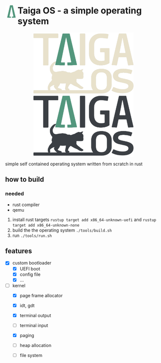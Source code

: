 # <img src="/res/images/logos/logo_minimalist.svg" alt="Taiga OS logo" title="logo" align="left" height="40" /> Taiga OS - a simple operating system
<p align="center">
<img src="/res/images/logos/logo_light.png#gh-dark-mode-only" alt="taiga os logo" title="logo" align="center" height="200" />


<img src="/res/images/logos/logo_dark.png#gh-light-mode-only" alt="Taiga OS logo" title="logo" align="center" height="200" />
</p>

simple self contained operating system written from scratch in rust 

## how to build
### needed
* rust compiler
* qemu

1. install rust targets   `rustup target add x86_64-unknown-uefi` and
    `rustup target add x86_64-unknown-none`
2. build the the operating system `./tools/build.sh`
3. run `./tools/run.sh`

## features

* [x] custom bootloader
    * [x] UEFI boot
    * [x] config file 
    * [x] ...

* [ ] kernel
    * [x] page frame allocator
    * [x] idt, gdt
    * [x] terminal output
    * [ ] terminal input
    * [x] paging
    * [ ] heap allocation
    * [ ] file system

